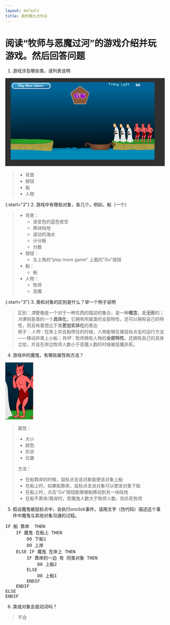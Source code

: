 ```yaml
---
layout: default
title: 我的第九次作业
---
```


# 阅读“牧师与恶魔过河”的游戏介绍并玩游戏。然后回答问题 
1. 游戏涉及哪些类。请列表说明

![](images/hw09/fullscreen.png)

> - 背景
> - 按钮
> - 船
> - 人物

{:start="2"}
2. 游戏中有哪些对象，各几个。例如，船（一个）

> - 背景：
>      - 渐变色的蓝色夜空
>      - 两块陆地
>      - 波动的海水
>      - 计分板
>      - 分数
> - 按钮：
>      - 左上角的“play more game”
>        上面的"Go"按钮
> - 船：
>      - 船
> - 人物：
>      - 牧师
>      - 恶魔

{:start="3"}
3. 类和对象的区别是什么？举一个例子说明

> 区别：*类*更像是一个对于一种东西的描述的集合，是一种**概念**，是**无形**的；*对象*则是类的一个**具体化**，它拥有所属类的全部特性，还可以拥有自己的特性，而且有着想比于类**更加实体化**的表达  
> 例子：*人物*：在岸上并且船停住的时候，人物能够在被鼠标点击时运行方法——移动并乘上小船；*牧师*：牧师拥有人物的**全部特性**，还拥有自己的具体立绘，并且在岸边牧师人数小于恶魔人数的时候被恶魔杀死。

4. 游戏中的魔鬼，有哪些属性和方法？

![魔鬼](images/hw09/deemo.png)
> 属性：
>   * 大小
>   * 颜色
>   * 形状
>   * 位置

> 方法：
>   * 在船靠岸的时候，鼠标点击该对象能使该对象上船
>   * 在船上时，如果船靠岸，鼠标点击该对象可以使该对象下船
>   * 在船上时，点击“Go”按钮能够被船移动到另一块陆地
>   * 在船不靠岸/离岸时，若魔鬼人数大于牧师人数，则杀死牧师

5. 假设魔鬼被鼠标点中，会执行onclick事件，请用文字（伪代码）描述这个事件中魔鬼与其他对象沟通的过程。

<pre>
IF 船 靠岸  THEN
    IF 魔鬼 在船上 THEN
        DO 下船1
        DO 上岸
    ELSE IF 魔鬼 在岸上 THEN
        IF 靠岸的一边 有 同类对象 THEN
            DO 上船2
        ELSE
            DO 上船1
        ENDIF
    ENDIF
ELSE
ENDIF
</pre>

6. 类或对象会是动词吗？

> 不会